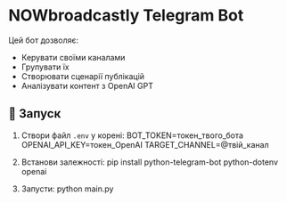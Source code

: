 # NOWbroadcastly Telegram Bot

Цей бот дозволяє:
- Керувати своїми каналами
- Групувати їх
- Створювати сценарії публікацій
- Аналізувати контент з OpenAI GPT

## 🚀 Запуск

1. Створи файл `.env` у корені:
BOT_TOKEN=токен_твого_бота
OPENAI_API_KEY=токен_OpenAI
TARGET_CHANNEL=@твій_канал

2. Встанови залежності:
pip install python-telegram-bot python-dotenv openai

3. Запусти:
python main.py
